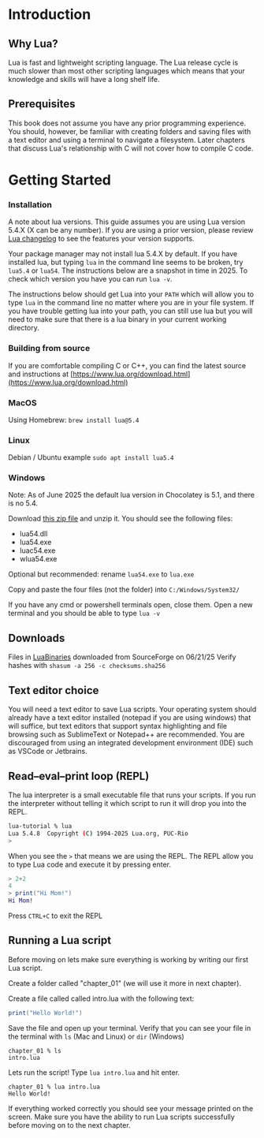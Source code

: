 # Introduction

## Why Lua?

Lua is fast and lightweight scripting language. The Lua release cycle is much slower than most other scripting languages which means that your knowledge and skills will have a long shelf life.

## Prerequisites

This book does not assume you have any prior programming experience. You should, however, be familiar with creating folders and saving files with a text editor and using a terminal to navigate a filesystem. Later chapters that discuss Lua's relationship with C will not cover how to compile C code.

# Getting Started

### Installation

A note about lua versions. This guide assumes you are using Lua version 5.4.X (X can be any number). If you are using a prior version, please review [Lua changelog](https://www.lua.org/versions.html) to see the features your version supports. 

Your package manager may not install lua 5.4.X by default. If you have installed lua, but typing `lua` in the command line seems to be broken, try `lua5.4` or `lua54`. The instructions below are a snapshot in time in 2025. To check which version you have you can run `lua -v`. 

The instructions below should get Lua into your `PATH` which will allow you to type `lua` in the command line no matter where you are in your file system. If you have trouble getting lua into your path, you can still use lua but you will need to make sure that there is a lua binary in your current working directory.

### Building from source

If you are comfortable compiling C or C++, you can find the latest source and instructions at [https://www.lua.org/download.html](https://www.lua.org/download.html)

### MacOS

Using Homebrew: `brew install lua@5.4`

### Linux

Debian / Ubuntu example `sudo apt install lua5.4`

### Windows

Note: As of June 2025 the default lua version in Chocolatey is 5.1, and there is no 5.4.

Download [this zip file](./LuaBinaries/lua-5.4.2_Win64_dll14_lib.zip) and unzip it.
You should see the following files:
- lua54.dll
- lua54.exe
- luac54.exe
- wlua54.exe

Optional but recommended: rename `lua54.exe` to `lua.exe`

Copy and paste the four files (not the folder) into `C:/Windows/System32/`

If you have any cmd or powershell terminals open, close them. Open a new terminal and you should be able to type `lua -v` 


## Downloads
Files in [LuaBinaries](./LuaBinaries) downloaded from SourceForge on 06/21/25
Verify hashes with `shasum -a 256 -c checksums.sha256`

## Text editor choice
You will need a text editor to save Lua scripts. Your operating system should already have a text editor installed (notepad if you are using windows) that will suffice, but text editors that support syntax highlighting and file browsing such as SublimeText or Notepad++ are recommended. You are discouraged from using an integrated development environment (IDE) such as VSCode or Jetbrains.

## Read–eval–print loop (REPL)

The lua interpreter is a small executable file that runs your scripts. If you run the interpreter without telling it which script to run it will drop you into the REPL. 

```bash
lua-tutorial % lua
Lua 5.4.8  Copyright (C) 1994-2025 Lua.org, PUC-Rio
> 
```

When you see the `>` that means we are using the REPL. The REPL allow you to type Lua code and execute it by pressing enter.

```lua
> 2+2
4
> print("Hi Mom!")
Hi Mom!
```

Press `CTRL+C` to exit the REPL

## Running a Lua script

Before moving on lets make sure everything is working by writing our first Lua script.

Create a folder called "chapter_01" (we will use it more in next chapter).

Create a file called called intro.lua with the following text:

```lua
print("Hello World!")
```
Save the file and open up your terminal. Verify that you can see your file in the terminal with `ls` (Mac and Linux) or `dir` (Windows)

```
chapter_01 % ls
intro.lua
```

Lets run the script! Type `lua intro.lua` and hit enter.

```
chapter_01 % lua intro.lua 
Hello World!
```

If everything worked correctly you should see your message printed on the screen. Make sure you have the ability to run Lua scripts successfully before moving on to the next chapter.

